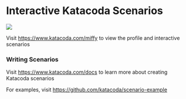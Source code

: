 # Interactive Katacoda Scenarios

[![](http://shields.katacoda.com/katacoda/miffy/count.svg)](https://www.katacoda.com/miffy "Get your profile on Katacoda.com")

Visit https://www.katacoda.com/miffy to view the profile and interactive scenarios

### Writing Scenarios
Visit https://www.katacoda.com/docs to learn more about creating Katacoda scenarios

For examples, visit https://github.com/katacoda/scenario-example
